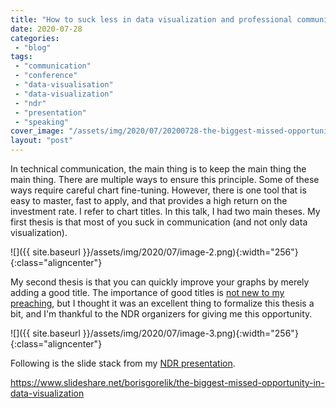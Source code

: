 ```yaml
---
title: "How to suck less in data visualization and professional communication"
date: 2020-07-28
categories: 
 - "blog"
tags: 
 - "communication"
 - "conference"
 - "data-visualisation"
 - "data-visualization"
 - "ndr"
 - "presentation"
 - "speaking"
cover_image: "/assets/img/2020/07/20200728-the-biggest-missed-opportunity.001.jpeg"
layout: "post"
---
```


In technical communication, the main thing is to keep the main thing the main thing. There are multiple ways to ensure this principle. Some of these ways require careful chart fine-tuning. However, there is one tool that is easy to master, fast to apply, and that provides a high return on the investment rate. I refer to chart titles. In this talk, I had two main theses. My first thesis is that most of you suck in communication (and not only data visualization). 

![]({{ site.baseurl }}/assets/img/2020/07/image-2.png){:width="256"}{:class="aligncenter"}

My second thesis is that you can quickly improve your graphs by merely adding a good title. The importance of good titles is [not new to my preaching](https://gorelik.net/2018/06/25/c-for-conclusion/), but I thought it was an excellent thing to formalize this thesis a bit, and I'm thankful to the NDR organizers for giving me this opportunity. 

![]({{ site.baseurl }}/assets/img/2020/07/image-3.png){:width="256"}{:class="aligncenter"}

Following is the slide stack from my [NDR presentation](https://ndrconf.ai/).

<https://www.slideshare.net/borisgorelik/the-biggest-missed-opportunity-in-data-visualization>
